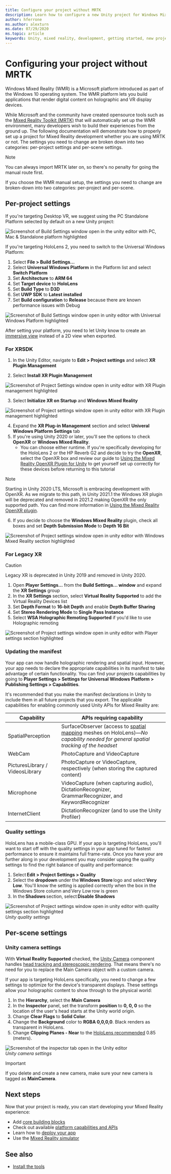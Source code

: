 ```yaml
---
title: Configure your project without MRTK 
description: Learn how to configure a new Unity project for Windows Mixed Reality without the Mixed Reality Toolkit.
author: hferrone
ms.author: alexturn
ms.date: 07/29/2020
ms.topic: article
keywords: Unity, mixed reality, development, getting started, new project, Windows Mixed Reality, UWP, XR, performance
---
```


# Configuring your project without MRTK

Windows Mixed Reality (WMR) is a Microsoft platform introduced as part of the Windows 10 operating system. The WMR platform lets you build applications that render digital content on holographic and VR display devices.

While Microsoft and the community have created opensource tools such as the [Mixed Reality Toolkit (MRTK)](https://microsoft.github.io/MixedRealityToolkit-Unity/Documentation/Installation.html) that will automatically set up the WMR environment, many developers wish to build their experiences from the ground up.  The following documentation will demonstrate how to properly set up a project for Mixed Reality development whether you are using MRTK or not.  The settings you need to change are broken down into two categories: per-project settings and per-scene settings.

> [!NOTE]
> You can always import MRTK later on, so there's no penalty for going the manual route first.

If you choose the WMR manual setup, the settings you need to change are broken-down into two categories: per-project and per-scene.

## Per-project settings

If you're targeting Desktop VR, we suggest using the PC Standalone Platform selected by default on a new Unity project:

![Screenshot of Build Settings window open in the unity editor with PC, Mac & Standalone platform highlighted](images/wmr-config-img-3.png)

If you're targeting HoloLens 2, you need to switch to the Universal Windows Platform:

1.	Select **File > Build Settings...**
2.	Select **Universal Windows Platform** in the Platform list and select **Switch Platform**
3.	Set **Architecture** to **ARM 64**
4.	Set **Target device** to **HoloLens**
5.	Set **Build Type** to **D3D**
6.	Set **UWP SDK** to **Latest installed**
7.	Set **Build configuration** to **Release** because there are known performance issues with Debug

![Screenshot of Build Settings window open in unity editor with Universal Windows Platform highlighted](images/wmr-config-img-4.png)

After setting your platform, you need to let Unity know to create an [immersive view](../../design/app-views.md) instead of a 2D view when exported.

### For XRSDK 

1. In the Unity Editor, navigate to **Edit > Project settings** and select **XR Plugin Management**

2. Select **Install XR Plugin Management**

![Screenshot of Project Settings window open in unity editor with XR Plugin management highlighted](images/wmr-config-img-5.png)

3. Select **Initialize XR on Startup** and **Windows Mixed Reality**

![Screenshot of Project settings window open in unity editor with XR Plugin management highlighted](images/wmr-config-img-7.png)

4. Expand the **XR Plug-in Management** section and select **Univeral Windows Platform Settings** tab
5. If you're using Unity 2020 or later, you'll see the options to check **OpenXR** or **Windows Mixed Reality**. 
    * You can choose either runtime.  If you're specifically developing for the HoloLens 2 or the HP Reverb G2 and decide to try the **OpenXR**, select the OpenXR box and review our guide to [Using the Mixed Reality OpenXR Plugin for Unity](openxr-getting-started.md) to get yourself set up correctly for these devices before returning to this tutorial

> [!NOTE]
> Starting in Unity 2020 LTS, Microsoft is embracing development with OpenXR.  As we migrate to this path, in Unity 2021.1 the Windows XR plugin will be deprecated and removed in 2021.2 making OpenXR the only supported path. You can find more information in [Using the Mixed Reality OpenXR plugin](openxr-getting-started.md).

6. If you decide to choose the **Windows Mixed Reality** plugin, check all boxes and set **Depth Submission Mode** to **Depth 16 Bit**

![Screenshot of Project settings window open in unity editor with Windows Mixed Reality section highlighted](images/wmr-config-img-8.png)

### For Legacy XR 

> [!CAUTION]
> Legacy XR is deprecated in Unity 2019 and removed in Unity 2020.

1. Open **Player Settings...** from the **Build Settings... window** and expand the **XR Settings** group
2. In the **XR Settings** section, select **Virtual Reality Supported** to add the Virtual Reality Devices list
3. Set **Depth Format** to **16-bit Depth** and enable **Depth Buffer Sharing**
4. Set **Stereo Rendering Mode** to **Single Pass Instance**
5. Select **WSA Holographic Remoting Supported** if you'd like to use Holographic remoting 

![Screenshot of Project settings window open in unity editor with Player settings section highlighted](images/wmr-config-img-9.png)

### Updating the manifest

Your app can now handle holographic rendering and spatial input. However, your app needs to declare the appropriate capabilities in its manifest to take advantage of certain functionality. You can find your projects capabilities by going to **Player Settings > Settings for Universal Windows Platform > Publishing Settings > Capabilities**. 

It's recommended that you make the manifest declarations in Unity to include them in all future projects that you export. The applicable capabilities for enabling commonly used Unity APIs for Mixed Reality are:

|  Capability  |  APIs requiring capability | 
|----------|----------|
|  SpatialPerception  |  SurfaceObserver (access to [spatial mapping](../../design/spatial-mapping.md) meshes on HoloLens)&mdash;*No capability needed for general spatial tracking of the headset* | 
|  WebCam  |  PhotoCapture and VideoCapture | 
|  PicturesLibrary / VideosLibrary  |  PhotoCapture or VideoCapture, respectively (when storing the captured content) | 
|  Microphone  |  VideoCapture (when capturing audio), DictationRecognizer, GrammarRecognizer, and KeywordRecognizer | 
|  InternetClient  |  DictationRecognizer (and to use the Unity Profiler) | 

### Quality settings

HoloLens has a mobile-class GPU. If your app is targeting HoloLens, you'll want to start off with the quality settings in your app tuned for fastest performance to ensure it maintains full frame-rate.  Once you have your are further along in your development you may consider upping the quality settings to find the right balance of quality and performance: 

1. Select **Edit > Project Settings > Quality** 
2. Select the **dropdown** under the **Windows Store** logo and select **Very Low**. You'll know the setting is applied correctly when the box in the Windows Store column and Very Low row is green 
3. In the **Shadows** section, select **Disable Shadows** 

![Screenshot of Project settings window open in unity editor with quality settings section highlighted](images/wmr-config-img-10.png)<br>
*Unity quality settings*

## Per-scene settings

### Unity camera settings

With **Virtual Reality Supported** checked, the [Unity Camera](camera-in-unity.md) component handles [head tracking and stereoscopic rendering](../platform-capabilities-and-apis/rendering.md). That means there's no need for you to replace the Main Camera object with a custom camera.

If your app is targeting HoloLens specifically, you need to change a few settings to optimize for the device's transparent displays. These settings allow your holographic content to show through to the physical world:

1. In the **Hierarchy**, select the **Main Camera**
2. In the **Inspector** panel, set the transform **position** to **0, 0, 0** so the location of the user's head starts at the Unity world origin.
3. Change **Clear Flags** to **Solid Color**.
4. Change the **Background** color to **RGBA 0,0,0,0**. Black renders as transparent in HoloLens.
5. Change **Clipping Planes - Near** to the [HoloLens recommended](camera-in-unity.md#using-clipping-planes) 0.85 (meters).

![Screenshot of the inspector tab open in the Unity editor](images/wmr-config-img-11.png)<br>
*Unity camera settings*

> [!IMPORTANT]
> If you delete and create a new camera, make sure your new camera is tagged as **MainCamera**.

## Next steps

Now that your project is ready, you can start developing your Mixed Reality experience:

* Add [core building blocks](unity-development-overview.md#2-core-building-blocks)
* Check out available [platform capabilities and APIs](unity-development-overview.md#3-advanced-features)
* Learn how to [deploy your app](../platform-capabilities-and-apis/using-visual-studio.md#)
* Use the [Mixed Reality simulator](../platform-capabilities-and-apis/using-the-windows-mixed-reality-simulator.md)

## See also
* [Install the tools](../install-the-tools.md)